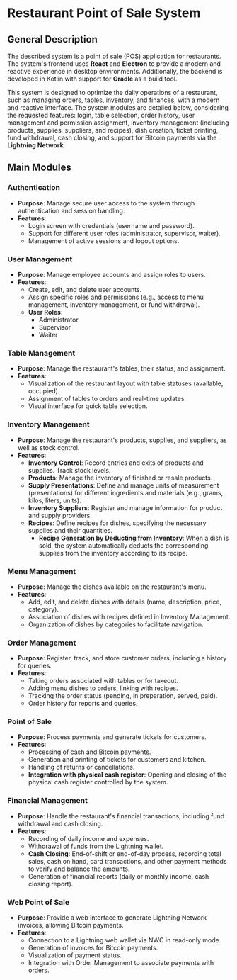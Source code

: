 # Restaurant Point of Sale System

## General Description

The described system is a point of sale (POS) application for restaurants.
The system's frontend uses **React** and **Electron** to provide a modern and reactive experience in desktop environments. Additionally, the backend is developed in Kotlin with support for **Gradle** as a build tool.

This system is designed to optimize the daily operations of a restaurant, such as managing orders, tables, inventory, and finances, with a modern and reactive interface. The system modules are detailed below, considering the requested features: login, table selection, order history, user management and permission assignment, inventory management (including products, supplies, suppliers, and recipes), dish creation, ticket printing, fund withdrawal, cash closing, and support for Bitcoin payments via the **Lightning Network**.

## Main Modules

### Authentication
- **Purpose**: Manage secure user access to the system through authentication and session handling.
- **Features**:
  - Login screen with credentials (username and password).
  - Support for different user roles (administrator, supervisor, waiter).
  - Management of active sessions and logout options.

### User Management
- **Purpose**: Manage employee accounts and assign roles to users.
- **Features**:
  - Create, edit, and delete user accounts.
  - Assign specific roles and permissions (e.g., access to menu management, inventory management, or fund withdrawal).
  - **User Roles**:
    - Administrator
    - Supervisor
    - Waiter

### Table Management
- **Purpose**: Manage the restaurant's tables, their status, and assignment.
- **Features**:
  - Visualization of the restaurant layout with table statuses (available, occupied).
  - Assignment of tables to orders and real-time updates.
  - Visual interface for quick table selection.

### Inventory Management
- **Purpose**: Manage the restaurant's products, supplies, and suppliers, as well as stock control.
- **Features**:
  - **Inventory Control**: Record entries and exits of products and supplies. Track stock levels.
  - **Products**: Manage the inventory of finished or resale products.
  - **Supply Presentations**: Define and manage units of measurement (presentations) for different ingredients and materials (e.g., grams, kilos, liters, units).
  - **Inventory Suppliers**: Register and manage information for product and supply providers.
  - **Recipes**: Define recipes for dishes, specifying the necessary supplies and their quantities.
    - **Recipe Generation by Deducting from Inventory**: When a dish is sold, the system automatically deducts the corresponding supplies from the inventory according to its recipe.

### Menu Management
- **Purpose**: Manage the dishes available on the restaurant's menu.
- **Features**:
  - Add, edit, and delete dishes with details (name, description, price, category).
  - Association of dishes with recipes defined in Inventory Management.
  - Organization of dishes by categories to facilitate navigation.

### Order Management
- **Purpose**: Register, track, and store customer orders, including a history for queries.
- **Features**:
  - Taking orders associated with tables or for takeout.
  - Adding menu dishes to orders, linking with recipes.
  - Tracking the order status (pending, in preparation, served, paid).
  - Order history for reports and queries.

### Point of Sale
- **Purpose**: Process payments and generate tickets for customers.
- **Features**:
  - Processing of cash and Bitcoin payments.
  - Generation and printing of tickets for customers and kitchen.
  - Handling of returns or cancellations.
  - **Integration with physical cash register**: Opening and closing of the physical cash register controlled by the system.

### Financial Management
- **Purpose**: Handle the restaurant's financial transactions, including fund withdrawal and cash closing.
- **Features**:
  - Recording of daily income and expenses.
  - Withdrawal of funds from the Lightning wallet.
  - **Cash Closing**: End-of-shift or end-of-day process, recording total sales, cash on hand, card transactions, and other payment methods to verify and balance the amounts.
  - Generation of financial reports (daily or monthly income, cash closing report).

### Web Point of Sale
- **Purpose**: Provide a web interface to generate Lightning Network invoices, allowing Bitcoin payments.
- **Features**:
  - Connection to a Lightning web wallet via NWC in read-only mode.
  - Generation of invoices for Bitcoin payments.
  - Visualization of payment status.
  - Integration with Order Management to associate payments with orders.
